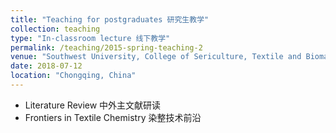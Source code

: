 ```yaml
---
title: "Teaching for postgraduates 研究生教学"
collection: teaching
type: "In-classroom lecture 线下教学"
permalink: /teaching/2015-spring-teaching-2
venue: "Southwest University, College of Sericulture, Textile and Biomass Sciences"
date: 2018-07-12
location: "Chongqing, China"
---
```


- Literature Review 中外主文献研读
- Frontiers in Textile Chemistry 染整技术前沿


